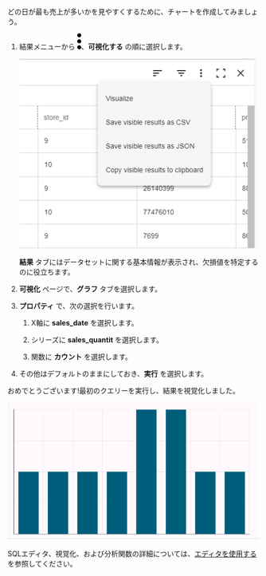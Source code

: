 どの日が最も売上が多いかを見やすくするために、チャートを作成してみましょう。

1.  結果メニューから ![kebab menu](Images/zsz1597101912145.svg)、**可視化する** の順に選択します。

    ![結果メニュー](Images/lhl1721093799223.png)

    **結果** タブにはデータセットに関する基本情報が表示され、欠損値を特定するのに役立ちます。

2.  **可視化** ページで、**グラフ** タブを選択します。

3.  **プロパティ** で、次の選択を行います。

    1.  X軸に **sales\_date** を選択します。

    2.  シリーズに **sales\_quantit** を選択します。

    3.  関数に **カウント** を選択します。

4.  その他はデフォルトのままにしておき、**実行** を選択します。

おめでとうございます!最初のクエリーを実行し、結果を視覚化しました。

![チャート結果を視覚化する](Images/oah1721094231016.png)

SQLエディタ、視覚化、および分析関数の詳細については、[エディタを使用する](xbg1640280430669.md) を参照してください。
